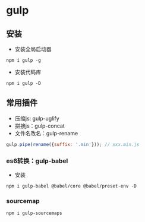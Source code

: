 # gulp

## 安装
- 安装全局启动器
```shell
npm i gulp -g
```
- 安装代码库
```shell
npm i gulp -D
```

## 常用插件
- 压缩js: gulp-uglify
- 拼接js：gulp-concat
- 文件名改名：gulp-rename
```javascript
gulp.pipe(rename({suffix: '.min'})); // xxx.min.js
```
### es6转换：gulp-babel
- 安装
```shell
npm i gulp-babel @babel/core @babel/preset-env -D
```

### sourcemap
```shell
npm i gulp-sourcemaps
```